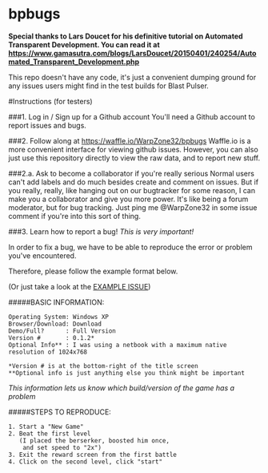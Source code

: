bpbugs
==========
**Special thanks to Lars Doucet for his definitive tutorial on Automated Transparent Development.  You can read it at https://www.gamasutra.com/blogs/LarsDoucet/20150401/240254/Automated_Transparent_Development.php**

This repo doesn't have any code, it's just a convenient dumping ground for any issues users might find in the test builds for Blast Pulser.

#Instructions (for testers)

###1. Log in / Sign up for a Github account
You'll need a Github account to report issues and bugs.

###2. Follow along at https://waffle.io/WarpZone32/bpbugs
Waffle.io is a more convenient interface for viewing github issues. However, you can also just use this repository directly to view the raw data, and to report new stuff.

###2.a. Ask to become a collaborator if you're really serious
Normal users can't add labels and do much besides create and comment on issues. But if you really, really, like hanging out on our bugtracker for some reason, I can make you a collaborator and give you more power. It's like being a forum moderator, but for bug tracking. Just ping me @WarpZone32 in some issue comment if you're into this sort of thing.

###3. Learn how to report a bug! *This is very important!*

In order to fix a bug, we have to be able to reproduce the error or problem you've encountered.

Therefore, please follow the example format below.

(Or just take a look at the [EXAMPLE ISSUE](https://github.com/larsiusprime/tdrpg-bugs/issues/1))

#####BASIC INFORMATION:
```
Operating System: Windows XP
Browser/Download: Download
Demo/Full?      : Full Version
Version #       : 0.1.2*
Optional Info** : I was using a netbook with a maximum native resolution of 1024x768

*Version # is at the bottom-right of the title screen
**Optional info is just anything else you think might be important
```

*This information lets us know which build/version of the game has a problem*

#####STEPS TO REPRODUCE:
```
1. Start a "New Game"
2. Beat the first level 
   (I placed the berserker, boosted him once, 
    and set speed to "2x")
3. Exit the reward screen from the first battle
4. Click on the second level, click "start"
